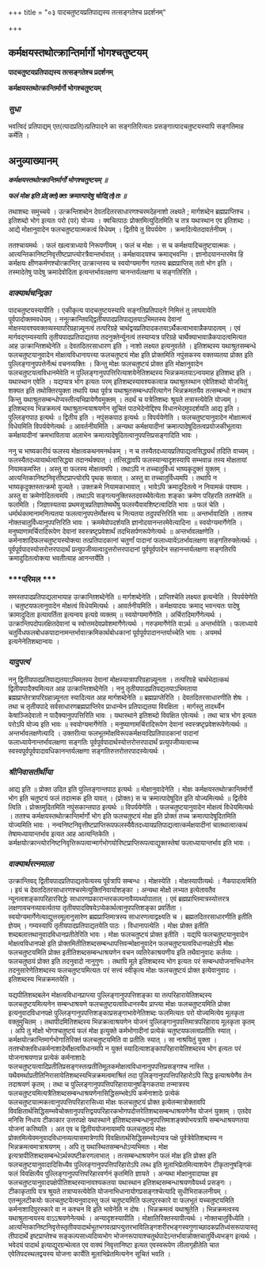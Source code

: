 +++
title = "०३ पादचतुष्टयप्रतिपाद्यस्य तत्सङ्गतेश्च प्रदर्शनम्"

+++


## कर्मक्षयस्तथोत्क्रान्तिर्मार्गो भोगश्चतुष्टयम्

**पादचतुष्टयप्रतिपाद्यस्य तत्सङ्गतेश्च प्रदर्शनम्**

**कर्मक्षयस्तथोत्क्रान्तिर्मार्गो भोगश्चतुष्टयम्**

### ***सुधा***

भवत्विदं प्रतिपाद्यम् एत(त्पादप्रति)त्प्रतिपादने का सङ्गतिरित्यतः प्रसङ्गात्पादचतुष्टयस्यापि सङ्गतिमाह कर्मेति ।

## **अनुव्याख्यानम्**

***कर्मक्षयस्तथोत्क्रान्तिर्मार्गो भोगश्चतुष्टयम् ॥***

***फलं मोक्ष इति प्रो(क्तं)क्तः क्रमात्पादेषु चोदि(तं)तः ॥***

तथाशब्दः समुच्चये । उत्क्रन्तिशब्देन देवतदितरसाधारणश्चरमदेहनाशो लक्ष्यते ; मार्गशब्देन ब्रह्मप्राप्तिश्च । इतिशब्दो भोग इत्यतः परो (परं) योज्यः । क्वचित्पाठः प्रोक्तमित्युदितमिति च तत्र यथास्थान एव इतिशब्दः । आद्ये मोक्षानुवादेन फलचतुष्टयात्मकत्वं विधेयम् । द्वितीये तु विपर्ययेण । क्रमादित्येतदावर्तनीयम् ।

ततश्चायमर्थः । फलं खल्वत्राध्याये निरूपणीयम् । फलं च मोक्षः । स च कर्मक्षयादिचतुष्टयात्मकः । आत्यन्तिकानिष्टनिवृत्तीष्टप्राप्त्योरत्रैवान्तर्भावात् । कर्मक्षयादयश्च क्रमाद्भवन्ति । ज्ञानोदयानन्तरमेव हि कर्मक्षयः क्षीणकर्मणश्चोत्क्रान्तिर् उत्क्रान्तस्य च स्वयोग्यमार्गेण गतस्य ब्रह्मप्राप्तिस् ततो भोग इति । तस्मादेतेषु पादेषु क्रमादेवोदिता इत्यन्तर्भावलक्षणा चानन्तर्यलक्षणा च सङ्गतिरिति ।

### ***वाक्यार्थचन्द्रिका***

पादचतुष्टयस्यापीति । एकीकृत्य पादचतुष्टयस्यापि सङ्गतिप्रतिपादने निमित्तं तु लाघवायेति पूर्वपादोक्तमवधेयम् । ननूत्क्रान्तिवद्द्वितीयपादप्रतिपाद्यतयाऽभिमतस्य देवानां मोक्षस्यावश्यवक्तव्यस्यापरिग्रहान्न्यूनत्वं तत्परिग्रहे चार्थद्वयप्रतिपादकतयाऽर्थैकत्वाभावान्नैकपादत्वम् । एवं मार्गवद्गम्यस्यापि तृतीयपादप्रतिपाद्यतया तदनुक्तेर्न्यूनत्वं तस्याप्यत्र परिग्रहे चार्थैक्याभावान्नैकपादत्वमित्यत आह उत्क्रान्तिशब्देनेति ॥ देवतदितरसाधारण इति । नाशो लक्ष्यत इत्यनुवर्तते । इतिशब्दस्य यथाश्रुतसम्बन्धे फलचतुष्टयानुवादेन मोक्षत्वविधानापत्त्या फलचतुष्टयं मोक्ष इति प्रोक्तमिति नपुंसकस्य वक्तव्यतया प्रोक्त इति पुल्लिङ्गानुपपत्तेर्नेत्थं वचनव्यक्तिः । किन्तु मोक्षः फलचतुष्टयं प्रोक्त इति मोक्षानुवादेन फलचतुष्टयत्वविधानमेवेति न पुल्लिङ्गानुपपत्तिरित्याशयेनेतिशब्दस्य भिन्नक्रमतयाऽन्वयमाह इतिशब्द इति । यथास्थान एवेति । यद्यप्यत्र भोग इत्यतः परम् इतिशब्दस्यावश्यकत्वान्न यथाश्रुतस्थान एवेतिशब्दो योजयितुं शक्यत इति तथोक्तिरयुक्ता तथापि यथा पूर्वत्र यथाश्रुतसम्बन्धपरित्यागेन भिन्नक्रमतयैव तत्सम्बन्धो न तथात्र किन्तु यथाश्रुतसम्बन्धोप्यस्तीत्यभिप्रायेणैवमुक्तम् । तदर्थं च यत्रेतिशब्दः श्रूयते तत्रास्त्येवेति योज्यम् । इतिशब्दस्य भिन्नक्रमत्वं यथाश्रुतान्वयाश्रयणेन सूचितं पाठभेदेनोद्दिश्य विधानभेदमुपदर्शयति आद्य इति । पुल्लिङ्गपाठ इत्यर्थः ॥ द्वितीय इति । नपुंसकपाठ इत्यर्थः ॥ विपर्ययेणेति । फलचतुष्टयानुवादेन मोक्षात्मत्वं विधेयमिति विपर्ययेणेत्यर्थः ॥ आवर्तनीयमिति । अन्यथा कर्मक्षयादीनां क्रमात्पादेषूदितत्वप्रयोजकीभूतायाः कर्मक्षयादीनां क्रमभाविताया अलाभेन क्रमात्पादेषूदितत्वानुपपत्तिप्रसङ्गादिति भावः ।

ननु च भाष्यकारीयं फलस्य मोक्षत्वकथनमनर्थकम् । न च तस्यैतदध्यायप्रतिपाद्यत्वसिद्ध्यर्थं तदिति वाच्यम् । फलस्यैतदध्यायार्थत्वासिद्ध्या तदानर्थक्यात् । तत्सिद्धावपि फलस्यान्यादृशस्यापि सम्भवान्न तस्य मोक्षतायां नियामकमस्ति । अस्तु वा फलस्य मोक्षत्वमपि । तथाऽपि न तच्चातुर्विध्यं भाष्यकृदुक्तं युक्तम् । आत्यन्तिकानिष्टनिवृत्तीष्टप्राप्त्योरपि पृथक् सत्वात् । अस्तु वा तच्चातुर्विध्यमपि । तथापि न भाष्यकृदुक्तस्तत्क्रमो युज्यते । उक्तक्रमे नियामकाभावात् । भावेऽपि क्रमादुदितत्वे न नियामकं पश्यामः । अस्तु वा क्रमेणोदितत्वमपि । तथाऽपि सङ्गत्यनुक्तिस्तदवस्थैवेत्येताः शङ्काः क्रमेण परिहरति ततश्चेति ॥ फलमिति । जिज्ञास्यतया प्रथमसूत्रप्रतिज्ञातेष्वर्थेषु फलस्यैवावशिष्टत्वादिति भावः ॥ फलं चेति । धर्मार्थकामानामनित्यतया फलत्वानुपपत्तेर्मोक्षस्य च नित्यतया तदुपपत्तिरिति भावः ॥ अन्तर्भावादिति । ततश्च नोक्तचातुर्विध्यानुपपत्तिरिति भावः । क्रममेवोपदर्शयति ज्ञानोदयानन्तरमेवेत्यादिना ॥ स्वयोग्यमार्गेणेति । मनुष्याणामर्चिरादिरूपेण देवानां स्वस्त्रष्टृप्रवेशार्थं तदभिसर्पणरूपेणेत्यर्थः ॥ अन्तर्भावलक्षणेति । कर्मनाशादिफलचतुष्टयस्योक्त्या तत्प्रतिपादकानां चतुर्णां पादानां फलाध्यायेंऽतर्भावलक्षणा सङ्गतिरुक्तेत्यर्थः । पूर्वपूर्वपादस्योत्तरोत्तरपादार्थं प्रत्युपजीव्यत्वादुत्तरोत्तरपादानां पूर्वपूर्वपादेन सहानन्तर्यलक्षणा सङ्गतिरपि क्रमादुदितत्वोक्त्या भवतीत्याह आनन्तर्येति ।

### ***परिमल ***

समस्तपादप्रतिपाद्यलाभायाह उत्क्रान्तिशब्देनेति ॥ मार्गशब्देनेति । प्राप्तिश्चेति लक्ष्यत इत्यन्वेति । विपर्ययेणेति । चतुष्टयफलानुवादेन मोक्षत्वं विधेयमित्यर्थः । आवर्तनीयमिति । कर्मक्षयादयः क्रमाद् भवन्त्यतः पादेषु क्रामादुदिता इत्यावर्तिता इत्यन्वय इत्यग्रे व्यक्तम् ॥ स्वयोग्यमार्गेणेति । अर्चिरादिमार्गेणेत्यर्थः । उत्क्रान्तिपदोपलक्षितदेवानां च स्वोत्तमदेवप्रवेशमार्गेणेत्यर्थः । गरुडमार्गेणेति वाऽर्थः ॥ अन्तर्भावेति । फलाध्याये चतुर्विधफलबोधकपादानामन्तर्भावात्क्रमिकार्थबोधकानां पूर्वपूर्वपादानन्तर्याच्चेति भावः । अयमर्थ इत्यनेनेतिशब्दान्वयः ।

### ***यादुपत्यं***

ननु द्वितीयपादप्रतिपाद्यतयाऽभिमतस्य देवानां मोक्षस्यात्रापरिग्रहान्न्यूनता । तत्परिग्रहे चार्थभेदात्कथं द्वितीयपादैक्यमित्यत आह उत्क्रान्तिशब्देनेति । ननु तृतीयपादप्रतिपद्यतयाऽभिमताया ब्रह्मप्राप्तेरत्रापरिग्रहान्न्यूनता स्यादित्यत आह मार्गशब्देनेति ॥ ब्रह्मप्राप्तेरिति । देवतदितरसाधारणीति शेषः । तथा च तृतीयपादे सर्वसाधारणब्रह्मप्राप्तिरेव प्राधान्येन प्रतिपाद्यतया विवक्षिता । मार्गस्तु तादर्थ्येन केषाञ्जिदेवातो न पादैक्यानुपपत्तिरिति भावः । यथास्थाने इतिशब्दो विवक्षित एवेत्यर्थः । तथा चात्र भोग इत्यतः परोऽपि योज्य इति भावः ॥ स्वयोग्यमार्गेणेति । मनुष्याणामर्चिरादिरूपेण देवानां स्वस्त्रष्टृप्रवेशरूपेणेत्यर्थः ॥ अन्तर्भावलक्षणेत्यादि । उक्तरीत्या फलभूतमोक्षविरूपकर्मक्षयादिप्रतिपादकानां पादानां फलाध्यायेनान्तर्भावलक्षणा सङ्गतिः पूर्वपूर्वपादार्थस्योत्तरोत्तरपादार्थं प्रत्युपजीव्यत्वाच्च स्वस्वपूर्वपूर्वपादावधिकानन्तर्यलक्षणा सङ्गतिरुत्तरोत्तरपादस्येत्यर्थः ।

### ***श्रीनिवासतीर्थीया***

आद्य इति ॥ प्रोक्त उदित इति पुल्लिङ्गान्तपाठ इत्यर्थः ॥ मोक्षानुवादेनेति । मोक्षः कर्मक्षयस्तथोत्क्रान्तिर्मार्गो भोग इति चतुष्टयं फलं तदात्मक इति यावत् । (प्रोक्तः) स च क्रमात्पादेषूदित इति योज्यमित्यर्थः ॥ द्वितीये त्विति । प्रोक्तमुदितमिति नपुंसकान्तपाठ इत्यर्थः ॥ विपर्ययेणेति । फलचतुष्टयानुवादेन मोक्षत्वं विधेयमित्यर्थः । ततश्च कर्मक्षयस्तथोत्क्रान्तिर्मार्गो भोग इति फलचतुष्टयं मोक्ष इति प्रोक्तं तच्च क्रमात्पादेषूदितमिति योज्यमिति भावः । नन्वनिष्टनिवृत्तीष्टप्राप्तिरूपफलस्यैवैतदध्यायप्रतिपाद्यत्वात्कर्मक्षयादीनां चातथात्वात्कथं तेषामध्यायान्तर्भाव इत्यत आह आत्यन्तिकेति । कर्मक्षयोत्क्रान्त्योरनिष्टनिवृत्तिरूपत्वान्मार्गभोगयोरिष्टप्राप्तिरूपत्वाद्युक्तस्तेषां फलाध्यायान्तर्भाव इति भावः ।

### ***वाक्यार्थरत्नमाला***

उत्क्रान्तिवद् द्वितीयपादप्रतिपाद्यतयेत्यस्य पूर्वत्रापि सम्बन्धः । मोक्षस्येति । मोक्षस्यापीत्यर्थः । नैकपादत्वमिति । इयं च देवतदितरसाधारणश्चरमेत्युक्तिनिवार्याशङ्का । अन्यथा मोक्षो लभ्यत इत्येतावतैव न्यूनत्वशङ्कापरिहारसिद्धेः साधारणप्रकारान्तरकल्पनावैय्यर्थ्यापातात् । एवं ब्रह्मप्राप्तिमात्रस्योत्तरत्र लक्षणावचनव्यावर्त्यतया तृतीयपादविषयेऽप्येकार्थत्वानुपपत्तिशङ्का प्रवर्तिता । स्वयोग्यमार्गेणेत्याद्युत्तरमूलानुसारेण ब्रह्मप्राप्तिमात्रस्य साधारणत्वाद्वक्ष्यति च । ब्रह्मतदितरसाधारणीति इतीति ज्ञेयम् । गम्यस्यापि तृतीयपादप्रतिपाद्यतयेति पाठः । विधानापत्येति । मोक्षः प्रोक्त इतीति शब्दबलात्तथानुवादविधानप्रतीतेरिति भावः । मोक्षः फलचतुष्टयं प्रोक्त इतीति । यद्यपि फलचतुष्टयानुवादेन मोक्षत्वविधानपक्षे इति प्रोक्तमितीतिशब्दसम्बन्धापत्तिवन्मोक्षानुवादेन फलचतुष्टयत्वविधानपक्षेऽपि मोक्षः फलचतुष्टयमिति प्रोक्त इतीतिशब्दसम्बन्धाश्रयणेन वचन व्यतिरेकाश्रयणीय इति तथैवानुवादः कर्तव्यः । फलचतुष्ठयं प्रोक्त इति तदनुवादो नानुगुणः । तथापि मूले इतिशब्दस्य भोग इत्यतः परं सम्बन्धयोजनाभिधानेन तदनुसारेणेतिशब्दस्य फलचतुष्टयमित्यतः परं सत्त्वं स्वीकृत्य मोक्षः फलचतुष्टयं प्रोक्त इत्येवानुवादः । इतिशब्दस्य भिन्नक्रमतयेति ।

यद्यपीतिशब्दबलेन मोक्षत्वविधानप्राप्त्या पुल्लिङ्गानुपपत्तिशङ्का या तत्परिहारायेतिशब्दस्य फलचतुष्टयमित्यनेन सम्बन्धाश्रयणे फलचतुष्टयत्वविधानस्यैव प्राप्त्या मोक्षः फलचतुष्टयमिति प्रोक्त इत्यनुवादविधानपक्षे पुल्लिङ्गानुपपत्तिशङ्काप्रसङ्गाभावेनेतिशब्दः फलमित्यतः परो योज्यमित्येव मूलकृता वक्तुमुचितम् । तथापीदमितिशब्दस्य भिन्नक्रत्वाश्रयणेन योजनं पुल्लिङ्गानुपपत्तिमात्रपरिहाराय मूलकृता कृतम् । अपि तु मोक्षो भोगश्चतुष्टयं फलं मोक्ष इत्युक्ते कर्मभोगादीनां प्रत्येकं चतुष्टयफलत्वप्रतीतिः स्यात् । कर्मक्षयोत्क्रान्तिमार्गभोगातिरिक्तं फलचतुष्टयमिति वा प्रतीतिः स्यात् । सा नाश्रयितुं युक्ता । ततश्चोक्तविधकर्मनाशादेर्मोक्षत्वविधानमपि न युक्तं स्यादित्याशङ्कापरिहारायेतिशब्दस्य भोग इत्यतः परं योजनाश्रयणान्न प्रत्येकं कर्मनाशादेः फलचतुष्टयत्वादिप्रतीतिप्रसङ्गस्तत्प्रतीतिमूलकमोक्षत्वविधानानुपपत्तिप्रसङ्गश्च नास्ति । यथैवमर्थाप्रतीतिनिरासायेतिशब्दस्यभिन्नक्रमत्वमाश्रितं तदा पुलिङ्गानुपपत्तिपरिहारोऽपि सिद्ध इत्याश्रयेणैव तेन तदाश्रयणं कृतम् । तथा च पुल्लिङ्गानुपपत्तिपरिहारायानुषङ्गिकतया तन्मात्रस्य फलचतुष्टयमित्यत्रैतिशब्दसम्बन्धाश्रयणेनासिद्धिसम्भवेऽपि कर्मनाशादेः प्रत्येकं फलचतुष्टयात्मकत्वानुपपत्तिपरिहारासिध्या मोक्षः फलचतुष्टयं प्रोक्त इत्येतन्मात्रोक्तावपि विवक्षितार्थसिद्धिसम्भवेचोक्तानुपपत्तिद्वयपरिहारकभोगपदोत्तरेतिशब्दसम्बन्धाश्रयणेनैव योजनं युक्तम् । एतदेव मनिसि निधाय टीकाकार उत्तरपक्षे यथास्थाने इतिशब्दसम्बन्धानुपपत्तिमाशङ्क्योभयत्रापि सम्बन्धाश्रयणतया योजनां करिष्यति । अत एव च द्वितीययोजनायामपि फलचतुष्ठयं मोक्षः प्रोक्तमित्येवमनुवादविधानव्यत्यासमात्रेणापि विवक्षितार्थसिद्धिसम्भवेऽप्यत्र पक्षे पूर्वत्रेवेतिशब्दस्य न भिन्नक्रमत्वमात्राश्रयणम् । अपि तु यथास्थितसम्बन्धोऽप्यभिमतः । मोक्ष इत्यत्रापीतिशब्दसम्बन्धेऽर्थस्पष्टीकरणलाभात् । तत्सम्बन्धाश्रयणेन फलं मोक्ष इति प्रोक्त इति फलचतुष्टयानुवादादिसिध्यैव पुल्लिङ्गानुपपत्तिपरिहारोऽपि लब्ध इति मूलाभिप्रेतमित्याशयेन टीकृतानुषङ्गिकं फलं विवक्षित्वैव पुल्लिङ्गानुपपत्तिपरिहारवर्णनं कृतमिति ज्ञायते । अन्यथा मोक्षानुवादापक्ष इव फलचतुष्टयानुवादपक्षेपीतिशब्दस्यानावश्यकतया यथास्थान इतिशब्दसम्बन्धाश्रयणवैयर्थ्य प्रसङ्गः । टीकाकृतापि यत्र श्रूयते तत्राप्यस्त्येवेति योजनाभिधानायोगप्रसङ्गश्चेत्यादि सुधीभिराकलनीयम् । एतन्मूलटीकयोः फलचतुष्टयेत्यनुवादस्तु फलं चतुष्टयमिति फलपुरस्कारे वा फलभूतं यच्चतुष्टयमिति कर्मनाशादिपुरस्कारे वा न कश्चन वि इति भावेनेति न दोषः । भिन्नक्रमत्वं यथाश्रुतेति । भिन्नक्रमत्वस्य यथाश्रुतान्वयस्य वाऽऽश्रयणेनेत्यर्थः । अन्यादृशस्यापीति । मोक्षातिरिक्तस्यापीत्यर्थः । नोक्तचातुर्विध्येति । आत्यन्तिकानिष्टनिवृत्तेस्तृतीयपादार्थभूतभगवत्प्राप्त्युत्तरभाविलिङ्गशरीरभङ्गस्वगुणाच्छादकप्रतिध्वंसरूपायास्तृतीपादार्थे इष्टप्राप्तेश्च सङ्कल्पसाध्यदिव्यभोग भोजनरूपायाश्चतुर्थपादेऽन्तर्भावान्नोक्तचातुर्विध्यभङ्ग इत्यर्थः । भवेदयं पादार्थ इत्याद्युरग्रन्थेत्वत एव वाक्यं निवृत्तानिष्टा इत्यत एवस्वरूपेण लीलागृहीतेति चात एवेतिपदस्थलद्वयस्य योजना कार्येति मूलाभिप्रेतमित्यनेन सूचितं भवति ।

